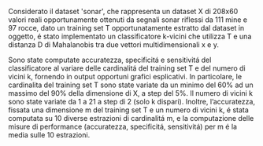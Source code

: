 Considerato il dataset 'sonar', che rappresenta un dataset X di 208x60 valori reali opportunamente ottenuti da segnali sonar riflessi da 111 mine e 97 rocce, dato un training set T opportunatamente estratto dal dataset in oggetto, é stato implementato un classificatore k-vicini che utilizza T e una distanza D di Mahalanobis tra due vettori multidimensionali x e y.

Sono state computate accuratezza, specificitá e sensitivitá del classificatore al variare delle cardinalitá del training set T e del numero di vicini k, fornendo in output  opportuni grafici esplicativi. In particolare, le cardinalita del training set T sono state variate da un minimo del 60% ad un massimo del 90% della dimensione di X, a step del 5%. Il numero di vicini k sono state variate da 1 a 21 a step di 2 (solo k dispari). Inoltre, l’accuratezza, fissata una dimensione m del training set T e un numero di vicini k, é stata computata su 10 diverse estrazioni di cardinalitá m, e la computazione delle misure di performance (accuratezza, specificitá, sensitivitá) per m é la media sulle 10 estrazioni.
